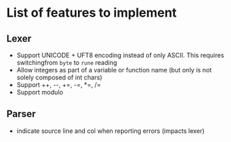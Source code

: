 # List of features to implement

## Lexer
- Support UNICODE + UFT8 encoding instead of only ASCII. This requires switchingfrom `byte` to `rune` reading
- Allow integers as part of a variable or function name (but only is not solely composed of int chars)
- Support ++, --, +=, -=, *=, /=
- Support modulo

## Parser
- indicate source line and col when reporting errors (impacts lexer)
